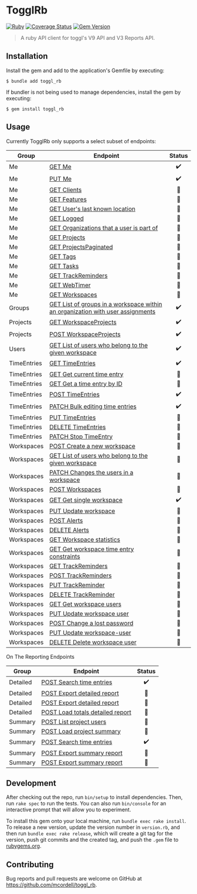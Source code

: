 # TogglRb

[![Ruby](https://github.com/mcordell/toggl_rb/actions/workflows/ruby.yml/badge.svg)](https://github.com/mcordell/toggl_rb/actions/workflows/ruby.yml)
[![Coverage Status](https://coveralls.io/repos/github/mcordell/toggl_rb/badge.svg)](https://coveralls.io/github/mcordell/toggl_rb)
[![Gem Version](https://badge.fury.io/rb/toggl_rb.svg)](https://badge.fury.io/rb/toggl_rb.svg)

> A ruby API client for toggl's V9 API and V3 Reports API.

## Installation

Install the gem and add to the application's Gemfile by executing:

    $ bundle add toggl_rb

If bundler is not being used to manage dependencies, install the gem by executing:

    $ gem install toggl_rb

## Usage

Currently TogglRb only supports a select subset of endpoints:

| Group       | Endpoint                                                                                                                           | Status |
| ----------- | ---------------------------------------------------------------------------------------------------------------------------------- | :----: |
| Me          | [GET Me](https://engineering.toggl.com/docs/api/me/index.html#get-me)                                                              |   ✔️   |
| Me          | [PUT Me](https://engineering.toggl.com/docs/api/me/index.html#put-me)                                                              |   ✔️   |
| Me          | [GET Clients](https://engineering.toggl.com/docs/api/me/index.html#get-clients)                                                    |   🔲   |
| Me          | [GET Features](https://engineering.toggl.com/docs/api/me/index.html#get-features)                                                  |   🔲   |
| Me          | [GET User's last known location](https://engineering.toggl.com/docs/api/me/index.html#get-users-last-known-location)               |   🔲   |
| Me          | [GET Logged](https://engineering.toggl.com/docs/api/me/index.html#get-logged)                                                      |   🔲   |
| Me          | [GET Organizations that a user is part of][org-user-is-apart-of]                                                                   |   🔲   |
| Me          | [GET Projects](https://engineering.toggl.com/docs/api/me/index.html#get-projects)                                                  |   🔲   |
| Me          | [GET ProjectsPaginated](https://engineering.toggl.com/docs/api/me/index.html#get-projectspaginated)                                |   🔲   |
| Me          | [GET Tags](https://engineering.toggl.com/docs/api/me/index.html#get-tags)                                                          |   🔲   |
| Me          | [GET Tasks](https://engineering.toggl.com/docs/api/me/index.html#get-tasks)                                                        |   🔲   |
| Me          | [GET TrackReminders](https://engineering.toggl.com/docs/api/me/index.html#get-trackreminders)                                      |   🔲   |
| Me          | [GET WebTimer](https://engineering.toggl.com/docs/api/me/index.html#get-webtimer)                                                  |   🔲   |
| Me          | [GET Workspaces](https://engineering.toggl.com/docs/api/me/index.html#get-workspaces)                                              |   🔲   |
| Groups      | [GET List of groups in a workspace within an organization with user assignments][group-doc]                                        |   ✔️   |
| Projects    | [GET WorkspaceProjects](https://engineering.toggl.com/docs/api/projects#get-workspaceprojects)                                     |   ✔️   |
| Projects    | [POST WorkspaceProjects](https://engineering.toggl.com/docs/api/projects#post-workspaceprojects)                                   |   ✔️   |
| Users       | [GET List of users who belong to the given workspace](workspace-users-doc)                                                         |   ✔️   |
| TimeEntries | [GET TimeEntries](https://engineering.toggl.com/docs/api/time_entries#get-timeentries)                                             |   ✔️   |
| TimeEntries | [GET Get current time entry](https://engineering.toggl.com/docs/api/time_entries#get-get-current-time-entry)                       |   🔲   |
| TimeEntries | [GET Get a time entry by ID](https://engineering.toggl.com/docs/api/time_entries#get-get-a-time-entry-by-id)                       |   🔲   |
| TimeEntries | [POST TimeEntries](https://engineering.toggl.com/docs/api/time_entries#post-timeentries)                                           |   ✔️   |
| TimeEntries | [PATCH Bulk editing time entries](https://engineering.toggl.com/docs/api/time_entries#patch-bulk-editing-time-entries)             |   ✔️   |
| TimeEntries | [PUT TimeEntries](https://engineering.toggl.com/docs/api/time_entries#put-timeentries)                                             |   🔲   |
| TimeEntries | [DELETE TimeEntries](https://engineering.toggl.com/docs/api/time_entries#delete-timeentries)                                       |   🔲   |
| TimeEntries | [PATCH Stop TimeEntry](https://engineering.toggl.com/docs/api/time_entries#patch-stop-timeentry)                                   |   🔲   |
| Workspaces  | [POST Create a new workspace](https://engineering.toggl.com/docs/api/workspaces#post-create-a-new-workspace)                       |   🔲   |
| Workspaces  | [GET List of users who belong to the given workspace][list-users]                                                                  |   🔲   |
| Workspaces  | [PATCH Changes the users in a workspace](https://engineering.toggl.com/docs/api/workspaces#patch-changes-the-users-in-a-workspace) |   🔲   |
| Workspaces  | [POST Workspaces](https://engineering.toggl.com/docs/api/workspaces#post-workspaces)                                               |   🔲   |
| Workspaces  | [GET Get single workspace](https://engineering.toggl.com/docs/api/workspaces#get-get-single-workspace)                             |   ✔️   |
| Workspaces  | [PUT Update workspace](https://engineering.toggl.com/docs/api/workspaces#put-update-workspace)                                     |   🔲   |
| Workspaces  | [POST Alerts](https://engineering.toggl.com/docs/api/workspaces#post-alerts)                                                       |   🔲   |
| Workspaces  | [DELETE Alerts](https://engineering.toggl.com/docs/api/workspaces#delete-alerts)                                                   |   🔲   |
| Workspaces  | [GET Workspace statistics](https://engineering.toggl.com/docs/api/workspaces#get-workspace-statistics)                             |   🔲   |
| Workspaces  | [GET Get workspace time entry constraints][time-constraints]                                                                       |   🔲   |
| Workspaces  | [GET TrackReminders](https://engineering.toggl.com/docs/api/workspaces#get-trackreminders)                                         |   🔲   |
| Workspaces  | [POST TrackReminders](https://engineering.toggl.com/docs/api/workspaces#post-trackreminders)                                       |   🔲   |
| Workspaces  | [PUT TrackReminder](https://engineering.toggl.com/docs/api/workspaces#put-trackreminder)                                           |   🔲   |
| Workspaces  | [DELETE TrackReminder](https://engineering.toggl.com/docs/api/workspaces#delete-trackreminder)                                     |   🔲   |
| Workspaces  | [GET Get workspace users](https://engineering.toggl.com/docs/api/workspaces#get-get-workspace-users)                               |   🔲   |
| Workspaces  | [PUT Update workspace user](https://engineering.toggl.com/docs/api/workspaces#put-update-workspace-user)                           |   🔲   |
| Workspaces  | [POST Change a lost password](https://engineering.toggl.com/docs/api/workspaces#post-change-a-lost-password)                       |   🔲   |
| Workspaces  | [PUT Update workspace-user](https://engineering.toggl.com/docs/api/workspaces#put-update-workspace-user-1)                         |   🔲   |
| Workspaces  | [DELETE Delete workspace user](https://engineering.toggl.com/docs/api/workspaces#delete-delete-workspace-user)                     |   🔲   |

On The Reporting Endpoints

| Group    | Endpoint                                                                                                                         | Status |
| -------- | -------------------------------------------------------------------------------------------------------------------------------- | :----: |
| Detailed | [POST Search time entries](https://engineering.toggl.com/docs/reports/detailed_reports#post-search-time-entries)                 |   ✔️   |
| Detailed | [POST Export detailed report](https://engineering.toggl.com/docs/reports/detailed_reports#post-export-detailed-report)           |   🔲   |
| Detailed | [POST Export detailed report](https://engineering.toggl.com/docs/reports/detailed_reports#post-export-detailed-report-1)         |   🔲   |
| Detailed | [POST Load totals detailed report](https://engineering.toggl.com/docs/reports/detailed_reports#post-load-totals-detailed-report) |   🔲   |
| Summary  | [POST List project users](https://engineering.toggl.com/docs/reports/summary_reports#post-list-project-users)                    |   🔲   |
| Summary  | [POST Load project summary](https://engineering.toggl.com/docs/reports/summary_reports#post-load-project-summary)                |   🔲   |
| Summary  | [POST Search time entries](https://engineering.toggl.com/docs/reports/summary_reports#post-search-time-entries)                  |   ✔️   |
| Summary  | [POST Export summary report](https://engineering.toggl.com/docs/reports/summary_reports#post-export-summary-report)              |   🔲   |
| Summary  | [POST Export summary report](https://engineering.toggl.com/docs/reports/summary_reports#post-export-summary-report-1)            |   🔲   |

## Development

After checking out the repo, run `bin/setup` to install dependencies. Then, run `rake spec` to run the tests. You can also run `bin/console` for an interactive prompt that will allow you to experiment.

To install this gem onto your local machine, run `bundle exec rake install`. To release a new version, update the version number in `version.rb`, and then run `bundle exec rake release`, which will create a git tag for the version, push git commits and the created tag, and push the `.gem` file to [rubygems.org](https://rubygems.org).

## Contributing

Bug reports and pull requests are welcome on GitHub at https://github.com/mcordell/toggl_rb.

[group-doc]: https://engineering.toggl.com/docs/api/groups#get-list-of-groups-in-a-workspace-within-an-organization-with-user-assignments
[workspace-users-doc]: https://engineering.toggl.com/docs/api/workspaces#get-list-of-users-who-belong-to-the-given-workspace
[list-users]: https://engineering.toggl.com/docs/api/workspaces#get-list-of-users-who-belong-to-the-given-workspace
[time-constraints]: https://engineering.toggl.com/docs/api/workspaces#get-get-workspace-time-entry-constraints
[org-user-is-apart-of]: https://engineering.toggl.com/docs/api/me/index.html#get-organizations-that-a-user-is-part-of
